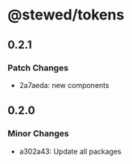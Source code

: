# @stewed/tokens

## 0.2.1

### Patch Changes

- 2a7aeda: new components

## 0.2.0

### Minor Changes

- a302a43: Update all packages
